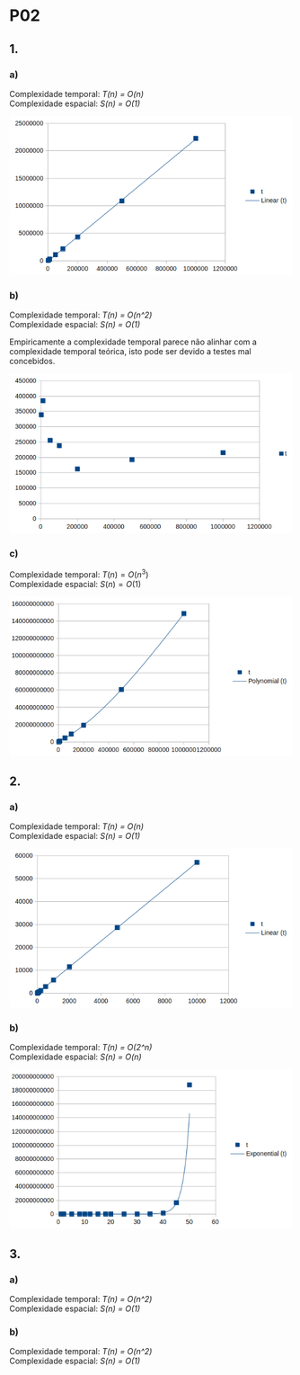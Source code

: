 # P02

## 1.

### a)

Complexidade temporal: *T(n) = O(n)*\
Complexidade espacial: *S(n) = O(1)*

![Graph showing T(n) = O(n)](images/1a.png)

### b)

Complexidade temporal: *T(n) = O(n^2)*\
Complexidade espacial: *S(n) = O(1)*

Empiricamente a complexidade temporal parece não alinhar com a complexidade temporal teórica, isto pode ser devido a testes mal concebidos.

![Graph showing weird T(n)](images/1b.png)

### c)

Complexidade temporal: $T(n) = O(n^3)$\
Complexidade espacial: $S(n) = O(1)$

![Graph showing T(n) = O(n³)](images/1c.png)

## 2.

### a)

Complexidade temporal: *T(n) = O(n)*\
Complexidade espacial: *S(n) = O(1)*

![Graph showing T(n) = O(n)](images/2a.png)

### b)

Complexidade temporal: *T(n) = O(2^n)*\
Complexidade espacial: *S(n) = O(n)*

![Graph showing T(n) = O(2^n)](images/2b.png)

## 3.

### a)

Complexidade temporal: *T(n) = O(n^2)*\
Complexidade espacial: *S(n) = O(1)*

### b)

Complexidade temporal: *T(n) = O(n^2)*\
Complexidade espacial: *S(n) = O(1)*
